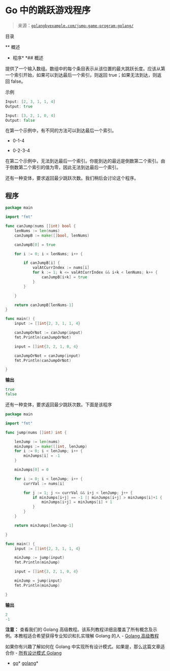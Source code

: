 <!--yml

类别：未分类

日期：2024-10-13 06:45:31

-->

# Go 中的跳跃游戏程序

> 来源：[`golangbyexample.com/jump-game-program-golang/`](https://golangbyexample.com/jump-game-program-golang/)

目录

**   概述

+   程序*  *## 概述

提供了一个输入数组。数组中的每个条目表示从该位置的最大跳跃长度。应该从第一个索引开始，如果可以到达最后一个索引，则返回 true；如果无法到达，则返回 false。

示例

```go
Input: [2, 3, 1, 1, 4]
Output: true

Input: [3, 2, 1, 0, 4]
Output: false
```

在第一个示例中，有不同的方法可以到达最后一个索引。

+   0-1-4

+   0-2-3-4

在第二个示例中，无法到达最后一个索引。你能到达的最远是倒数第二个索引。由于倒数第二个索引的值为零，因此无法到达最后一个索引。

还有一种变体，要求返回最少跳跃次数。我们稍后会讨论这个程序。

## **程序**

```go
package main

import "fmt"

func canJump(nums []int) bool {
	lenNums := len(nums)
	canJumpB := make([]bool, lenNums)

	canJumpB[0] = true

	for i := 0; i < lenNums; i++ {

		if canJumpB[i] {
			valAtCurrIndex := nums[i]
			for k := 1; k <= valAtCurrIndex && i+k < lenNums; k++ {
				canJumpB[i+k] = true
			}
		}

	}

	return canJumpB[lenNums-1]
}

func main() {
	input := []int{2, 3, 1, 1, 4}

	canJumpOrNot := canJump(input)
	fmt.Println(canJumpOrNot)

	input = []int{3, 2, 1, 0, 4}

	canJumpOrNot = canJump(input)
	fmt.Println(canJumpOrNot)

}
```

**输出**

```go
true
false
```

还有一种变体，要求返回最少跳跃次数。下面是该程序

```go
package main

import "fmt"

func jump(nums []int) int {

	lenJump := len(nums)
	minJumps := make([]int, lenJump)
	for i := 0; i < lenJump; i++ {
		minJumps[i] = -1
	}

	minJumps[0] = 0

	for i := 0; i < lenJump; i++ {
		currVal := nums[i]

		for j := 1; j <= currVal && i+j < lenJump; j++ {
			if minJumps[i+j] == -1 || minJumps[i+j] > minJumps[i]+1 {
				minJumps[i+j] = minJumps[i] + 1
			}
		}
	}

	return minJumps[lenJump-1]

}

func main() {
	input := []int{2, 3, 1, 1, 4}

	minJump := jump(input)
	fmt.Println(minJump)

	input = []int{3, 2, 1, 0, 4}

	minJump = jump(input)
	fmt.Println(minJump)

}
```

**输出**

```go
2
-1
```

**注意：** 查看我们的 Golang 高级教程。该系列教程详细且覆盖了所有概念及示例。本教程适合希望获得专业知识和扎实理解 Golang 的人 - [Golang 高级教程](https://golangbyexample.com/golang-comprehensive-tutorial/)

如果你有兴趣了解如何在 Golang 中实现所有设计模式。如果是，那么这篇文章适合你 - [所有设计模式 Golang](https://golangbyexample.com/all-design-patterns-golang/)

+   [go](https://golangbyexample.com/tag/go/)*   [golang](https://golangbyexample.com/tag/golang/)*
